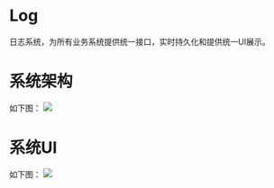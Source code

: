 # Log
日志系统，为所有业务系统提供统一接口，实时持久化和提供统一UI展示。

# 系统架构
如下图：
![](http://note.youdao.com/yws/public/resource/6933718d93de1a83e1d57cab26b2bfaa/BDEA45201CCE4ADEA6FBC69C98C0621F)

# 系统UI
如下图：
![](http://note.youdao.com/yws/public/resource/6933718d93de1a83e1d57cab26b2bfaa/D213A3F470714B11956E2A09C866CB2E)
